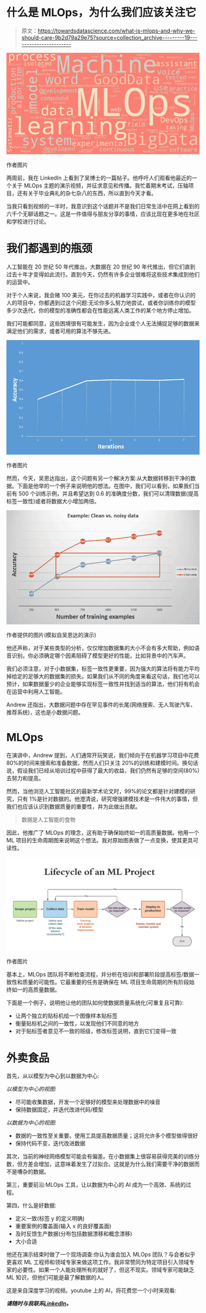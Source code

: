 # 什么是 MLOps，为什么我们应该关注它

> 原文：<https://towardsdatascience.com/what-is-mlops-and-why-we-should-care-9b2d79a29e75?source=collection_archive---------19----------------------->

![](img/10c23fc21ee7e8788fccc5b5adc4f405.png)

作者图片

两周前，我在 LinkedIn 上看到了吴博士的一篇帖子。他呼吁人们观看他最近的一个关于 MLOps 主题的演示视频，并征求意见和传播。我忙着期末考试，压轴项目，还有关于毕业典礼的杂七杂八的东西，所以直到今天才看。

当我只看到视频的一半时，我意识到这个话题并不是我们日常生活中在网上看到的六千个无聊话题之一。这是一件值得与朋友分享的事情，应该比现在更多地在社区和学校进行讨论。

# 我们都遇到的瓶颈

人工智能在 20 世纪 50 年代推出，大数据在 20 世纪 90 年代推出，但它们直到过去十年才变得如此流行。直到今天，仍然有许多企业很难将这些技术集成到他们的运营中。

对于个人来说，我会赌 100 美元，在你过去的机器学习实践中，或者在你认识的人的项目中，你都遇到过这个问题:无论你多么努力地尝试，或者你训练你的模型多少次迭代，你的模型的准确性都会在性能远离人类工作的某个地方停止增加。

我们可能都同意，这些困境很有可能发生，因为企业或个人无法捕捉足够的数据来满足他们的需求，或者可用的算法不够先进。

![](img/96fcdbe211353640279c5d255c8a50b0.png)

作者图片

然而，今天，吴恩达指出，这个问题有另一个解决方案:从大数据转移到干净的数据。下面是他举的一个例子来说明他的想法。在图中，我们可以看到，如果我们当前有 500 个训练示例，并且希望达到 0.6 的准确度分数，我们可以清理数据(提高标签一致性)或者将数据大小增加两倍。

![](img/722cd16c328970731e731a112e5a0de5.png)

作者提供的图片(模拟自吴恩达的演示)

他还声称，对于某些类型的分析，仅仅增加数据集的大小不会有多大帮助，例如语音识别。你必须确定哪个因素阻碍了模型更好的性能，比如背景中的汽车声。

我们必须注意，对于小数据集，标签一致性更重要，因为强大的算法将有能力平均掉给定的足够大的数据集的损失。如果我们从不同的角度来看这句话，我们也可以预计，如果数据量少的企业能够实现标签一致性并找到适当的算法，他们将有机会在运营中利用人工智能。

Andrew 还指出，大数据问题中存在罕见事件的长尾(网络搜索、无人驾驶汽车、推荐系统)，这也是小数据问题。

# MLOps

在演讲中，Andrew 提到，人们通常开玩笑说，我们倾向于在机器学习项目中花费 80%的时间来搜索和准备数据，然而人们只关注 20%的训练和建模时间。换句话说，假设我们已经从培训过程中获得了最大的收益，我们仍然有足够的空间(80%)去努力和提高。

然而，当他浏览人工智能社区的最新学术论文时，99%的论文都是针对建模的研究，只有 1%是针对数据的。他澄清说，研究增强建模技术是一件伟大的事情，但我们也应该认识到数据质量的重要性，并为此做出贡献。

> 数据是人工智能的食物

因此，他推广了 MLOps 的理念，这有助于确保始终如一的高质量数据。他用一个 ML 项目的生命周期图来说明这个想法。我对原始图表做了一点变换，使其更具可读性。

![](img/1840e5a9840a815c22bd5c10f23b4d8d.png)

作者图片

基本上，MLOps 团队将不断检查流程，并分析在培训和部署阶段提高标签/数据一致性和质量的可能性。它最重要的任务是确保在 ML 项目生命周期的所有阶段始终如一的高质量数据。

下面是一个例子，说明他让他的团队如何使数据质量系统化(可重复且可靠):

*   让两个独立的贴标机给一个图像样本贴标签
*   衡量贴标机之间的一致性，以发现他们不同意的地方
*   对于贴标签者意见不一致的班级，修改标签说明，直到它们变得一致

# 外卖食品

首先，从以模型为中心到以数据为中心:

*以模型为中心的视图:*

*   尽可能收集数据，开发一个足够好的模型来处理数据中的噪音
*   保持数据固定，并迭代改进代码/模型

*以数据为中心的视图:*

*   数据的一致性至关重要。使用工具提高数据质量；这将允许多个模型做得很好
*   保持代码不变，迭代改进数据

其次，当前的神经网络模型可能会有偏差。在小数据集上很容易获得完美的训练分数，但方差会增加，这意味着发生了过拟合。这就是为什么我们需要干净的数据而不是嘈杂的数据。

第三，重要前沿:MLOps 工具，让以数据为中心的 AI 成为一个高效、系统的过程。

第四，什么是好数据:

*   定义一致(标签 y 的定义明确)
*   重要案例的覆盖面(输入 x 的良好覆盖面)
*   及时反馈生产数据(分布包括数据漂移和概念漂移)
*   大小合适

他还在演示结束时做了一个现场调查:你认为谁会加入 MLOps 团队？与会者似乎更喜欢 ML 工程师和领域专家来做这项工作。我非常赞同为特定项目引入领域专家的必要性。如果一个人能处理所有的就好了，但这不现实。领域专家可能缺乏 ML 知识，但他们可能是最了解数据的人。

这是来自深度学习的视频。youtube 上的 AI，将花费您一个小时来观看:

***请随时与我联系***[***LinkedIn***](https://www.linkedin.com/in/jinhangjiang/)***。***